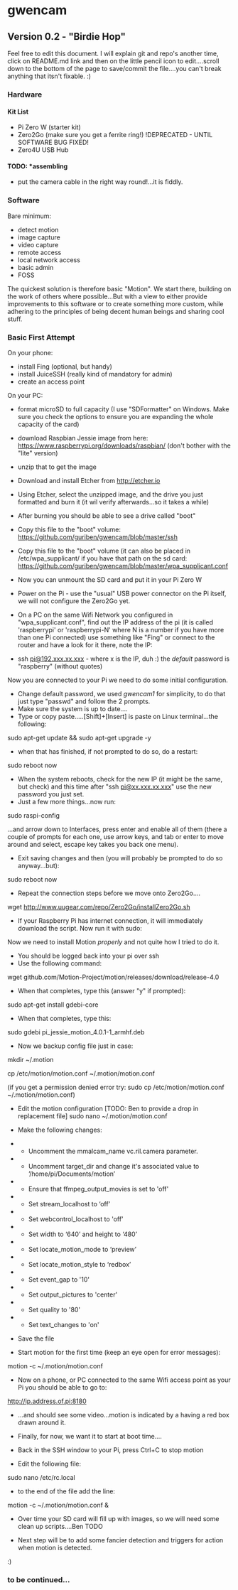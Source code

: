# gwencam

## Version 0.2 - "Birdie Hop"
Feel free to edit this document. I will explain git and repo's another time, click on README.md link and then on the little pencil icon to edit....scroll down to the bottom of the page to save/commit the file....you can't break anything that itsn't fixable. :)

### Hardware
#### Kit List
* Pi Zero W (starter kit)
* Zero2Go (make sure you get a ferrite ring!) !DEPRECATED - UNTIL SOFTWARE BUG FIXED!
* Zero4U USB Hub

#### TODO: *assembling
* put the camera cable in the right way round!...it is fiddly.

### Software
Bare minimum:
* detect motion
* image capture
* video capture
* remote access
* local network access
* basic admin
* FOSS

The quickest solution is therefore basic "Motion". We start there, building on the work of others where possible...But with a view to either provide improvements to this software or to create something more custom, while adhering to the principles of being decent human beings and sharing cool stuff.

### Basic First Attempt
On your phone:
* install Fing (optional, but handy)
* install JuiceSSH (really kind of mandatory for admin)
* create an access point

On your PC:
* format microSD to full capacity (I use "SDFormatter" on Windows. Make sure you check the options to ensure you are expanding the whole capacity of the card)
* download Raspbian Jessie image from here: https://www.raspberrypi.org/downloads/raspbian/ (don't bother with the "lite" version)
* unzip that to get the image
* Download and install Etcher from http://etcher.io
* Using Etcher, select the unzipped image, and the drive you just formatted and burn it (it wil verify afterwards...so it takes a while)
* After burning you should be able to see a drive called "boot"
* Copy this file to the "boot" volume: https://github.com/guriben/gwencam/blob/master/ssh
* Copy this file to the "boot" volume (it can also be placed in /etc/wpa_supplicant/ if you have that path on the sd card: https://github.com/guriben/gwencam/blob/master/wpa_supplicant.conf
* Now you can unmount the SD card and put it in your Pi Zero W
* Power on the Pi - use the "usual" USB power connector on the Pi itself, we will not configure the Zero2Go yet.

* On a PC on the same Wifi Network you configured in "wpa_supplicant.conf", find out the IP address of the pi (it is called 'raspberrypi' or 'raspberrypi-N' where N is a number if you have more than one Pi connected) use something like "Fing" or connect to the router and have a look for it there, note the IP:
* ssh pi@192.xxx.xx.xxx - where x is the IP, duh :) the *default* password is "raspberry" (without quotes)

Now you are connected to your Pi we need to do some initial configuration.
* Change default password, we used *gwencam1* for simplicity, to do that just type "passwd" and follow the 2 prompts.
* Make sure the system is up to date....
* Type or copy paste.....[Shift]+[Insert] is paste on Linux terminal...the following:

sudo apt-get update && sudo apt-get upgrade -y

* when that has finished, if not prompted to do so, do a restart:

sudo reboot now

* When the system reboots, check for the new IP (it might be the same, but check) and this time after "ssh pi@xx.xxx.xx.xxx" use the new password you just set.
* Just a few more things...now run:

sudo raspi-config

...and arrow down to Interfaces, press enter and enable all of them (there a couple of prompts for each one, use arrow keys, and tab or enter to move around and select, escape key takes you back one menu).

* Exit saving changes and then (you will probably be prompted to do so anyway...but):

sudo reboot now

* Repeat the connection steps before we move onto Zero2Go....

wget http://www.uugear.com/repo/Zero2Go/installZero2Go.sh

* If your Raspberry Pi has internet connection, it will immediately download the script. Now run it with sudo:

Now we need to install Motion *properly* and not quite how I tried to do it.

* You should be logged back into your pi over ssh
* Use the following command:

wget github.com/Motion-Project/motion/releases/download/release-4.0

* When that completes, type this (answer "y" if prompted):

sudo apt-get install gdebi-core

* When that completes, type this:

sudo gdebi pi_jessie_motion_4.0.1-1_armhf.deb

* Now we backup config file just in case:

mkdir ~/.motion

cp /etc/motion/motion.conf ~/.motion/motion.conf

(if you get a permission denied error try: sudo cp /etc/motion/motion.conf ~/.motion/motion.conf)

* Edit the motion configuration [TODO: Ben to provide a drop in replacement file]
sudo nano ~/.motion/motion.conf
* Make the following changes:

* - Uncomment the mmalcam_name vc.ril.camera parameter.
* - Uncomment target_dir and change it's associated value to ’/home/pi/Documents/motion’
* - Ensure that ffmpeg_output_movies is set to 'off'
* - Set stream_localhost to ‘off’
* - Set webcontrol_localhost to 'off’
* - Set width to ‘640’ and height to ‘480’
* - Set locate_motion_mode to ‘preview’
* - Set locate_motion_style to ‘redbox’
* - Set event_gap to '10'
* - Set output_pictures to 'center'
* - Set quality to '80'
* - Set text_changes to 'on'

* Save the file

* Start motion for the first time (keep an eye open for error messages):

motion -c ~/.motion/motion.conf

* Now on a phone, or PC connected to the same Wifi access point as your Pi you should be able to go to:

http://ip.address.of.pi:8180

* ...and should see some video...motion is indicated by a having a red box drawn around it.

* Finally, for now, we want it to start at boot time....
* Back in the SSH window to your Pi, press Ctrl+C to stop motion
* Edit the following file:

sudo nano /etc/rc.local

* to the end of the file add the line:

motion -c ~/.motion/motion.conf &

* Over time your SD card will fill up with images, so we will need some clean up scripts....Ben TODO

* Next step will be to add some fancier detection and triggers for action when motion is detected.

:)

### to be continued...

